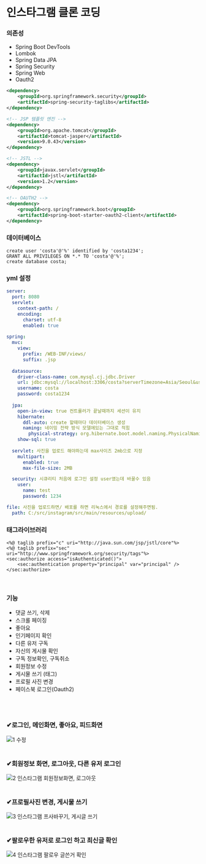 # 인스타그램 클론 코딩
### 의존성
- Spring Boot DevTools
- Lombok
- Spring Data JPA
- Spring Security
- Spring Web
- Oauth2

```xml
<dependency>
	<groupId>org.springframework.security</groupId>
	<artifactId>spring-security-taglibs</artifactId>
</dependency>

<!-- JSP 템플릿 엔진 -->
<dependency>
	<groupId>org.apache.tomcat</groupId>
	<artifactId>tomcat-jasper</artifactId>
	<version>9.0.43</version>
</dependency>

<!-- JSTL -->
<dependency>
	<groupId>javax.servlet</groupId>
	<artifactId>jstl</artifactId>
	<version>1.2</version>
</dependency>

<!-- OAUTH2 -->
<dependency>
	<groupId>org.springframework.boot</groupId>
	<artifactId>spring-boot-starter-oauth2-client</artifactId>
</dependency>
```

### 데이터베이스
```mysql
create user 'costa'@'%' identified by 'costa1234';
GRANT ALL PRIVILEGES ON *.* TO 'costa'@'%';
create database costa;
```

### yml 설정
```yml
server:
  port: 8080
  servlet:
    context-path: /
    encoding:
      charset: utf-8
      enabled: true
    
spring:
  mvc:
    view:
      prefix: /WEB-INF/views/
      suffix: .jsp
      
  datasource:
    driver-class-name: com.mysql.cj.jdbc.Driver
    url: jdbc:mysql://localhost:3306/costa?serverTimezone=Asia/Seoul&useSSL=false&allowPublicKeyRetrieval=true
    username: costa
    password: costa1234
    
  jpa: 
    open-in-view: true 컨트롤러가 끝날때까지 세션이 유지 
    hibernate:
      ddl-auto: create 할때마다 데이터베이스 생성
      naming: 네이밍 전략 방식 모델에있는 그대로 적힘
        physical-strategy: org.hibernate.boot.model.naming.PhysicalNamingStrategyStandardImpl
    show-sql: true
      
  servlet: 사진을 업로드 해야하는데 max사이즈 2mb으로 지정
    multipart:
      enabled: true
      max-file-size: 2MB

  security: 시큐리티 처음에 로그인 설정 user였는데 바꿀수 있음
    user:
      name: test
      password: 1234   

file: 사진을 업로드하면/ 배포를 하면 리눅스에서 경로를 설정해주면됨.
  path: C:/src/instagram/src/main/resources/upload/
```

### 태그라이브러리
```jpa
<%@ taglib prefix="c" uri="http://java.sun.com/jsp/jstl/core"%>
<%@ taglib prefix="sec" uri="http://www.springframework.org/security/tags"%>
<sec:authorize access="isAuthenticated()">
	<sec:authentication property="principal" var="principal" />
</sec:authorize>
```
<br/>

### 기능
- 댓글 쓰기, 삭제
- 스크롤 페이징
- 좋아요
- 인기페이지 확인
- 다른 유저 구독
- 자신의 게시물 확인
- 구독 정보확인, 구독취소
- 회원정보 수정
- 게시물 쓰기 (태그)
- 프로필 사진 변경
- 페이스북 로그인(Oauth2)
<br/>
<br/>

### ✔로그인, 메인화면, 좋아요, 피드화면
![1 수정](https://user-images.githubusercontent.com/74044292/120471383-9a5f6b00-c3df-11eb-8238-d4976cbb4cbe.gif)
<br />
<br />

### ✔회원정보 화면, 로그아웃, 다른 유저 로그인
![2  인스타그램 회원정보화면, 로그아웃](https://user-images.githubusercontent.com/74044292/117572129-6c527800-b10c-11eb-8d6a-2973a1b3ee5c.gif)
<br />
<br />

### ✔프로필사진 변경, 게시물 쓰기
![3  인스타그램 프사바꾸기, 게시글 쓰기](https://user-images.githubusercontent.com/74044292/117572130-71172c00-b10c-11eb-9bcb-eb3e32d71fc3.gif)
<br />
<br />

### ✔팔로우한 유저로 로그인 하고 최신글 확인
![4  인스타그램 팔로우 글쓴거 확인](https://user-images.githubusercontent.com/74044292/117572140-770d0d00-b10c-11eb-9f09-6e229776886f.gif)


